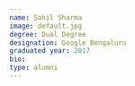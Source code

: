 ```yaml
---
name: Sahil Sharma
image: default.jpg
degree: Dual Degree
designation: Google Bengaluru
graduated year: 2017
bio:
type: alumni
---
```

